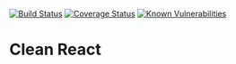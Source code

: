 [![Build Status](https://travis-ci.com/ArturOPaes/clean-react.svg?branch=master)](https://travis-ci.com/ArturOPaes/clean-react)
[![Coverage Status](https://coveralls.io/repos/github/ArturOPaes/clean-react/badge.svg?branch=master)](https://coveralls.io/github/ArturOPaes/clean-react?branch=master)
[![Known Vulnerabilities](https://snyk.io/test/github/ArturOPaes/clean-react/badge.svg)](https://snyk.io/test/github/ArturOPaes/clean-react)

# **Clean React**
